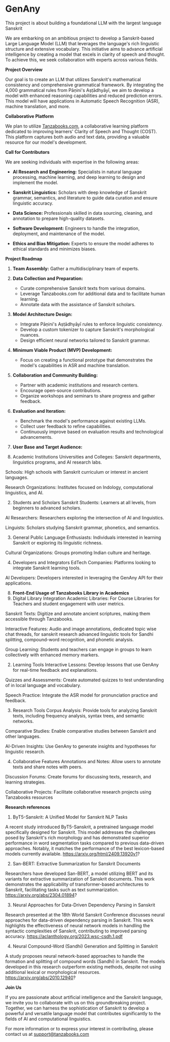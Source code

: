 # GenAny
This project is about building a foundational LLM with the largest language Sanskrit

We are embarking on an ambitious project to develop a Sanskrit-based Large Language Model (LLM) that leverages the language's rich linguistic structure and extensive vocabulary. This initiative aims to advance artificial intelligence by creating a model that excels in clarity of speech and thought. To achieve this, we seek collaboration with experts across various fields.

**Project Overview**

Our goal is to create an LLM that utilizes Sanskrit's mathematical consistency and comprehensive grammatical framework. By integrating the 4,000 grammatical rules from Pāṇini's Aṣṭādhyāyī, we aim to develop a model with enhanced reasoning capabilities and reduced prediction errors. This model will have applications in Automatic Speech Recognition (ASR), machine translation, and more.

**Collaborative Platform**

We plan to utilize [Tanzabooks.com](https://tanzabooks.com/), a collaborative learning platform dedicated to improving learners' Clarity of Speech and Thought (COST). This platform captures both audio and text data, providing a valuable resource for our model's development.

**Call for Contributors**

We are seeking individuals with expertise in the following areas:

- **AI Research and Engineering:** Specialists in natural language processing, machine learning, and deep learning to design and implement the model.

- **Sanskrit Linguistics:** Scholars with deep knowledge of Sanskrit grammar, semantics, and literature to guide data curation and ensure linguistic accuracy.

- **Data Science:** Professionals skilled in data sourcing, cleaning, and annotation to prepare high-quality datasets.

- **Software Development:** Engineers to handle the integration, deployment, and maintenance of the model.

- **Ethics and Bias Mitigation:** Experts to ensure the model adheres to ethical standards and minimizes biases.

**Project Roadmap**

1. **Team Assembly:** Gather a multidisciplinary team of experts.

2. **Data Collection and Preparation:**
   - Curate comprehensive Sanskrit texts from various domains.
   - Leverage Tanzabooks.com for additional data and to facilitate human learning.
   - Annotate data with the assistance of Sanskrit scholars.

3. **Model Architecture Design:**
   - Integrate Pāṇini's Aṣṭādhyāyī rules to enforce linguistic consistency.
   - Develop a custom tokenizer to capture Sanskrit's morphological nuances.
   - Design efficient neural networks tailored to Sanskrit grammar.

4. **Minimum Viable Product (MVP) Development:**
   - Focus on creating a functional prototype that demonstrates the model's capabilities in ASR and machine translation.

5. **Collaboration and Community Building:**
   - Partner with academic institutions and research centers.
   - Encourage open-source contributions.
   - Organize workshops and seminars to share progress and gather feedback.

6. **Evaluation and Iteration:**
   - Benchmark the model's performance against existing LLMs.
   - Collect user feedback to refine capabilities.
   - Continuously improve based on evaluation results and technological advancements.

7. **User Base and Target Audience:**
1. Academic Institutions
Universities and Colleges: Sanskrit departments, linguistics programs, and AI research labs.

Schools: High schools with Sanskrit curriculum or interest in ancient languages.

Research Organizations: Institutes focused on Indology, computational linguistics, and AI.

2. Students and Scholars
Sanskrit Students: Learners at all levels, from beginners to advanced scholars.

AI Researchers: Researchers exploring the intersection of AI and linguistics.

Linguists: Scholars studying Sanskrit grammar, phonetics, and semantics.

3. General Public
Language Enthusiasts: Individuals interested in learning Sanskrit or exploring its linguistic richness.

Cultural Organizations: Groups promoting Indian culture and heritage.

4. Developers and Integrators
EdTech Companies: Platforms looking to integrate Sanskrit learning tools.

AI Developers: Developers interested in leveraging the GenAny API for their applications.

8. **Front-End Usage of Tanzabooks Library in Academics**
1. Digital Library Integration
Academic Libraries: For Course Libraries for Teachers and student engagement with user metrics.
 
Sanskrit Texts: Digitize and annotate ancient scriptures, making them accessible through Tanzabooks.

Interactive Features: Audio and image annotations, dedicated topic wise chat threads, for sanskrit research advanced linguistic tools for Sandhi splitting, compound-word recognition, and phonetic analysis.

Group Learning: Students and teachers can engage in groups to learn collectively with enhanced memory markers.

2. Learning Tools
Interactive Lessons: Develop lessons that use GenAny for real-time feedback and explanations.

Quizzes and Assessments: Create automated quizzes to test understanding of in local language and vocabulary.

Speech Practice: Integrate the ASR model for pronunciation practice and feedback.

3. Research Tools
Corpus Analysis: Provide tools for analyzing Sanskrit texts, including frequency analysis, syntax trees, and semantic networks.

Comparative Studies: Enable comparative studies between Sanskrit and other languages.

AI-Driven Insights: Use GenAny to generate insights and hypotheses for linguistic research.

4. Collaborative Features
Annotations and Notes: Allow users to annotate texts and share notes with peers.

Discussion Forums: Create forums for discussing texts, research, and learning strategies.

Collaborative Projects: Facilitate collaborative research projects using Tanzabooks resources

**Research references**

1. ByT5-Sanskrit: A Unified Model for Sanskrit NLP Tasks

A recent study introduced ByT5-Sanskrit, a pretrained language model specifically designed for Sanskrit. This model addresses the challenges posed by Sanskrit's rich morphology and has demonstrated superior performance in word segmentation tasks compared to previous data-driven approaches. Notably, it matches the performance of the best lexicon-based models currently available. 
https://arxiv.org/html/2409.13920v1?

2. San-BERT: Extractive Summarization for Sanskrit Documents

Researchers have developed San-BERT, a model utilizing BERT and its variants for extractive summarization of Sanskrit documents. This work demonstrates the applicability of transformer-based architectures to Sanskrit, facilitating tasks such as text summarization. 
https://arxiv.org/abs/2304.01894?

3. Neural Approaches for Data-Driven Dependency Parsing in Sanskrit

Research presented at the 18th World Sanskrit Conference discusses neural approaches for data-driven dependency parsing in Sanskrit. This work highlights the effectiveness of neural network models in handling the syntactic complexities of Sanskrit, contributing to improved parsing accuracy.
https://aclanthology.org/2023.wsc-csdh.1.pdf

4. Neural Compound-Word (Sandhi) Generation and Splitting in Sanskrit

A study proposes neural network-based approaches to handle the formation and splitting of compound words (Sandhi) in Sanskrit. The models developed in this research outperform existing methods, despite not using additional lexical or morphological resources. 
https://arxiv.org/abs/2010.12940?


**Join Us**

If you are passionate about artificial intelligence and the Sanskrit language, we invite you to collaborate with us on this groundbreaking project. Together, we can harness the sophistication of Sanskrit to develop a powerful and versatile language model that contributes significantly to the fields of AI and computational linguistics.

For more information or to express your interest in contributing, please contact us at support@tanzabooks.com
